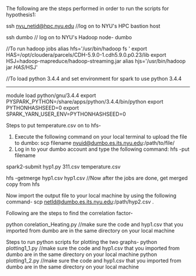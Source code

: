 The following are the steps performed in order to run the scripts for hypothesis1:

ssh nyu_netid@hpc.nyu.edu //log on to NYU's HPC bastion host

ssh dumbo // log on to NYU's Hadoop node- dumbo

//To run hadoop jobs alias hfs='/usr/bin/hadoop fs ' export HAS=/opt/cloudera/parcels/CDH-5.9.0-1.cdh5.9.0.p0.23/lib export HSJ=hadoop-mapreduce/hadoop-streaming.jar alias hjs='/usr/bin/hadoop jar $HAS/$HSJ'

//To load python 3.4.4 and set environment for spark to use python 3.4.4 
___________________
module load python/gnu/3.4.4 export PYSPARK_PYTHON=/share/apps/python/3.4.4/bin/python export PYTHONHASHSEED=0 export SPARK_YARN_USER_ENV=PYTHONHASHSEED=0



Steps to put temperature.csv on to hfs-
1. Execute the following command on your local terminal to upload the file to dumbo:
   scp filename nyuid@dumbo.es.its.nyu.edu:/path/to/file/
2. Log in to your dumbo account and type the following command:
   hfs -put filename 



spark2-submit hyp1.py 311.csv temperature.csv

hfs -getmerge hyp1.csv hyp1.csv //Now after the jobs are done, get merged copy from hfs

Now import the output file to your local machine by using the following command-
scp netId@dumbo.es.its.nyu.edu:/path/hyp2.csv .

Following are the steps to find the correlation factor-

python corelation_Heating.py //make sure the code and hyp1.csv that you imported from dumbo are in the same directory on your local machine

Steps to run python scripts for plotting the two graphs-
python plotting1_1.py       //make sure the code and hyp1.csv that you imported from dumbo are in the same directory on your local machine
python plotting1_2.py       //make sure the code and hyp1.csv that you imported from dumbo are in the same directory on your local machine
